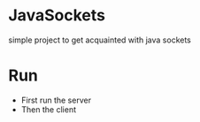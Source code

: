 # JavaSockets
simple project to get acquainted with java sockets
# Run
- First run the server 
- Then the client
